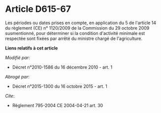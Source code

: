 # Article D615-67

Les périodes ou dates prises en compte, en application du 5 de l'article 14 du règlement (CE) n° 1120/2009 de la Commission
du 29 octobre 2009 susmentionné, pour déterminer si la condition d'activité minimale est respectée sont fixées par arrêté du
ministre chargé de l'agriculture.

**Liens relatifs à cet article**

_Modifié par_:

  - Décret n°2010-1586 du 16 décembre 2010 - art. 1

_Abrogé par_:

  - Décret n°2015-1300 du 16 octobre 2015 - art. 1

_Cite_:

  - Règlement 795-2004 CE 2004-04-21 art. 30
